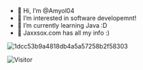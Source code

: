 - 👋 Hi, I’m @Amyol04
- 👀 I’m interested in software developemnt! 
- 🌱 I’m currently learning Java :D 
- 💞️ Jaxxsox.com has all my info :) 

<!---
Amyol04/Amyol04 is a ✨ special ✨ repository because its `README.md` (this file) appears on your GitHub profile.
You can click the Preview link to take a look at your changes.
--->
![1dcc53b9a4818db4a5a57258b2f58303](https://user-images.githubusercontent.com/114475454/216018244-6fe98af7-d7fa-4336-94a0-6d91287bb9c7.jpg)


![Visitor](https://visitor-badge.laobi.icu/badge?page_id=amyol04.School-work)
